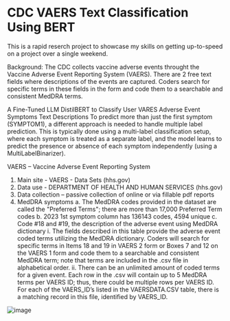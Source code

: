 # CDC VAERS Text Classification Using BERT
This is a rapid reserch project to showcase my skills on getting up-to-speed on a project over a single weekend.

Background: The CDC collects vaccine adverse events throught the Vaccine Adverse Event Reporting System (VAERS). There are 2 free text fields where descriptions of the events are captured. Coders search for specific terms in these fields in the form and code them to a searchable and consistent MedDRA terms. 

A Fine-Tuned LLM DistilBERT to Classify User VARES Adverse Event Symptoms Text Descriptions 
To predict more than just the first symptom (SYMPTOM1), a different approach is needed to handle multiple label prediction. This is typically done using a multi-label classification setup, where each symptom is treated as a separate label, and the model learns to predict the presence or absence of each symptom independently (using a MultiLabelBinarizer).

VAERS – Vaccine Adverse Event Reporting System 
1.	Main site - VAERS - Data Sets (hhs.gov)
2.	Data use - DEPARTMENT OF HEALTH AND HUMAN SERVICES (hhs.gov)
3.	Data collection – passive collection of online or via fillable pdf reports
4.	MedDRA symptoms
    a.	The MedDRA codes provided in the dataset are called the "Preferred Terms"; there are more than 17,000 Preferred Term codes
    b.	2023 1st symptom column has 136143 codes, 4594 unique 
    c.	Code #18 and #19, the description of the adverse event using MedDRA dictionary
        i.	The fields described in this table provide the adverse event coded terms utilizing the MedDRA dictionary. Coders will search for specific terms in Items 18 and 19 in VAERS 2 form or Boxes 7 and 12 on the VAERS 1 form and code them to a searchable and consistent MedDRA term; note that terms are included in the .csv file in alphabetical order. 
        ii.	There can be an unlimited amount of coded terms for a given event. Each row in the .csv will contain up to 5 MedDRA terms per VAERS ID; thus, there could be multiple rows per VAERS ID. For each of the VAERS_ID’s listed in the VAERSDATA.CSV table, there is a matching record in this file, identified by VAERS_ID.


![image](https://github.com/drew6050/cdc-vaers-llm/assets/102396940/c61b1ca7-7822-44be-b0f8-a83b54a522a3)
